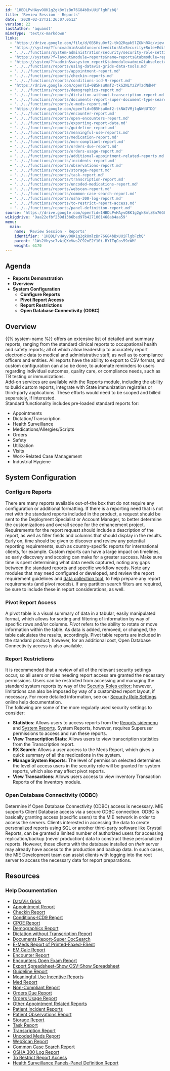 ```yaml
---
id: '1HBDLPvHAyvO8K1g2gk8mlzBn76G84bBxUUiFlgbFzbQ'
title: 'Review Session - Reports'
date: '2020-02-27T21:26:07.051Z'
version: 22
lastAuthor: 'aquandt'
mimeType: 'text/x-markdown'
links:
  - 'https://drive.google.com/file/d/0B5Hsu0mf2-tkQ2Rqak5lZGNhRXc/view'
  - 'https://system/?func=admin&subfunc=roleeditor&t=Security+Role+Editor&tabmodule=admin&tabselect=Security+Roles'
  - '../../functions/system-administration/security/security-role-settings.md'
  - 'https://system/?f=layout&module=reports&name=reports&tabmodule=reports'
  - 'https://system/?f=admin&s=system_report&tabmodule=admin&tabselect=System+Report'
  - '../../functions/reports/using-datavis-grids-data-tools.md'
  - '../../functions/reports/appointment-report.md'
  - '../../functions/reports/checkin-reports.md'
  - '../../functions/reports/conditions-icd-9-report.md'
  - 'https://drive.google.com/open?id=0B5Hsu0mf2-tkS2NLYzZVTzdNdHM'
  - '../../functions/reports/demographics-report.md'
  - '../../functions/reports/dictation-without-transcription-report.md'
  - '../../functions/reports/documents-report-super-document-type-search.md'
  - '../../functions/reports/e-meds-report.md'
  - 'https://drive.google.com/open?id=0B5Hsu0mf2-tkNWJVMjlqNWdUTDQ'
  - '../../functions/reports/encounter-report.md'
  - '../../functions/reports/open-encounters-report.md'
  - '../../functions/reports/exporting-report-data.md'
  - '../../functions/reports/guideline-report.md'
  - '../../functions/reports/meaningful-use-reports.md'
  - '../../functions/reports/medication-report.md'
  - '../../functions/reports/non-compliant-report.md'
  - '../../functions/reports/orders-due-report.md'
  - '../../functions/reports/orders-usage-report.md'
  - '../../functions/reports/additional-appointment-related-reports.md'
  - '../../functions/reports/incidents-report.md'
  - '../../functions/reports/observations-report.md'
  - '../../functions/reports/storage-report.md'
  - '../../functions/reports/task-report.md'
  - '../../functions/reports/transcription-report.md'
  - '../../functions/reports/uncoded-medications-report.md'
  - '../../functions/reports/webscan-report.md'
  - '../../functions/reports/common-case-search-report.md'
  - '../../functions/reports/osha-300-log-report.md'
  - '../../functions/reports/to-restrict-report-access.md'
  - '../../functions/reports/panel-definition-report.md'
source: 'https://drive.google.com/open?id=1HBDLPvHAyvO8K1g2gk8mlzBn76G84bBxUUiFlgbFzbQ'
wikigdrive: '9aa22efbf239d13b6bed97b4271001468ab4aa59'
menu:
  main:
    name: 'Review Session - Reports'
    identifier: '1HBDLPvHAyvO8K1g2gk8mlzBn76G84bBxUUiFlgbFzbQ'
    parent: '1Ws2Vhysc7vAiQXeVws2C92oE2Y10i-BYITqCos59cWM'
    weight: 6170
---
```

## Agenda  

* <strong>Reports Demonstration</strong>
* <strong>Overview</strong>
* <strong>System Configuration</strong>
   * <strong>Configure Reports</strong>
   * <strong>Pivot Report Access</strong>
   * <strong>Report Restrictions</strong>
   * <strong>Open Database Connectivity (ODBC)</strong>
  
## Overview  
  
{{% system-name %}} offers an extensive list of detailed and summary reports, ranging from the standard clinical reports to occupational health and safety reports; all of which allow leadership to accurately report electronic data to medical and administrative staff, as well as to compliance officers and entities. All reports have the ability to export to CSV format, and custom configuration can also be done, to automate reminders to users regarding individual outcomes, quality care, or compliance needs, such as TB testing or immunizations.  
Add-on services are available with the Reports module, including the ability to build custom reports, integrate with State immunization registries or third-party applications. These efforts would need to be scoped and billed separately, if interested.  
Standard functionality includes pre-loaded standard reports for:
* Appointments
* Dictation/Transcription
* Health Surveillance
* Medications/Allergies/Scripts
* Orders
* Safety
* Utilization
* Visits
* Work-Related Case Management
* Industrial Hygiene
  
## System Configuration  

  
### Configure Reports  
  
There are many reports available out-of-the box that do not require any configuration or additional formatting. If there is a reporting need that is not met with the standard reports included in the product, a request should be sent to the Deployment Specialist or Account Manager, to better determine the customizations and overall scope for the enhancement project. Requirements for the report request should include a description of the report, as well as filter fields and columns that should display in the results.  
Early on, time should be given to discover and review any potential reporting requirements, such as country-specific reports for international clients, for example. Custom reports can have a large impact on timelines, so early discovery and scoping can make for a greater success. Make sure time is spent determining what data needs captured, noting any gaps between the standard reports and specific workflow needs. Note any modules that may need configured or developed, and review the report requirement guidelines and [data collection tool](https://drive.google.com/file/d/0B5Hsu0mf2-tkQ2Rqak5lZGNhRXc/view), to help prepare any report requirements (and pivot models). If any partition search filters are required, be sure to include these in report considerations, as well.
  
### Pivot Report Access  
  
A pivot table is a visual summary of data in a tabular, easily manipulated format, which allows for sorting and filtering of information by way of specific rows and/or columns. *Pivot* refers to the ability to rotate or move information within the table. As data is added, removed, or changed, the table calculates the results, accordingly. Pivot table reports are included in the standard product; however, for an additional cost, Open Database Connectivity access is also available.
  
### Report Restrictions  
  
It is recommended that a review of all of the relevant security settings occur, so all users or roles needing report access are granted the necessary permissions. Users can be restricted from accessing and managing the standard system reports by way of the [Security Roles editor](https://system/?func=admin&subfunc=roleeditor&t=Security+Role+Editor&tabmodule=admin&tabselect=Security+Roles); however, limitations can also be imposed by way of a customized report layout, if necessary. For more detailed information, see our [Security Role Settings](../../functions/system-administration/security/security-role-settings.md) online help documentation.  
The following are some of the more regularly used security settings to consider:
* <strong>Statistics</strong>: Allows users to access reports from the [Reports sidemenu](https://system/?f=layout&module=reports&name=reports&tabmodule=reports) and [System Reports](https://system/?f=admin&s=system_report&tabmodule=admin&tabselect=System+Report). System Reports, however, requires Superuser permissions to access and run these reports.
* <strong>View Transcription Stats</strong>: Allows users to view transcription statistics from the Transcription report.
* <strong>RX Search</strong>: Allows a user access to the Meds Report, which gives a quick summary of all the medications in the system.
* <strong>Manage System Reports</strong>: The level of permission selected determines the level of access users in the security role will be granted for system reports, which also may affect pivot reports.
* <strong>View Transactions</strong>: Allows users access to view inventory Transaction Reports of the Inventory module.
  
### Open Database Connectivity (ODBC)  
  
Determine if Open Database Connectivity (ODBC) access is necessary. MIE supports Client Database access via a secure ODBC connection. ODBC is basically granting access (specific users) to the MIE network in order to access the servers. Clients interested in accessing the data to create personalized reports using SQL or another third-party software like Crystal Reports, can be granted a limited number of authorized users for accessing replication/backup (never production) data to construct these personalized reports. However, those clients with the database installed on *their* server may already have access to the production and backup data. In such cases, the MIE Development team can assist clients with logging into the root server to access the necessary data for report preparations.
  
## Resources  

  
### Help Documentation  

* [DataVis Grids](../../functions/reports/using-datavis-grids-data-tools.md)
* [Appointment Report](../../functions/reports/appointment-report.md)
* [Checkin Report](../../functions/reports/checkin-reports.md)
* [Conditions-ICD9 Report](../../functions/reports/conditions-icd-9-report.md)
* [CPOE Report](https://drive.google.com/open?id=0B5Hsu0mf2-tkS2NLYzZVTzdNdHM)
* [Demographics Report](../../functions/reports/demographics-report.md)
* [Dictation without Transcription Report](../../functions/reports/dictation-without-transcription-report.md)
* [Documents Report-Super DocSearch](../../functions/reports/documents-report-super-document-type-search.md)
* [E-Meds Report of Printed-Faxed-ESent](../../functions/reports/e-meds-report.md)
* [EM Calc Report](https://drive.google.com/open?id=0B5Hsu0mf2-tkNWJVMjlqNWdUTDQ)
* [Encounter Report](../../functions/reports/encounter-report.md)
* [Encounters Open Exam Report](../../functions/reports/open-encounters-report.md)
* [Export Spreadsheet-Show CSV-Show Spreadsheet](../../functions/reports/exporting-report-data.md)
* [Guideline Report](../../functions/reports/guideline-report.md)
* [Meaningful Use Incentive Reports](../../functions/reports/meaningful-use-reports.md)
* [Med Report](../../functions/reports/medication-report.md)
* [Non-Compliant Report](../../functions/reports/non-compliant-report.md)
* [Orders Due Report](../../functions/reports/orders-due-report.md)
* [Orders Usage Report](../../functions/reports/orders-usage-report.md)
* [Other Appointment Related Reports](../../functions/reports/additional-appointment-related-reports.md)
* [Patient Incident Reports](../../functions/reports/incidents-report.md)
* [Patient Observations Report](../../functions/reports/observations-report.md)
* [Storage Report](../../functions/reports/storage-report.md)
* [Task Report](../../functions/reports/task-report.md)
* [Transcription Report](../../functions/reports/transcription-report.md)
* [Uncoded Meds Report](../../functions/reports/uncoded-medications-report.md)
* [WebScan Report](../../functions/reports/webscan-report.md)
* [Common Case Search Report](../../functions/reports/common-case-search-report.md)
* [OSHA 300 Log Report](../../functions/reports/osha-300-log-report.md)
* [To Restrict Report Access](../../functions/reports/to-restrict-report-access.md)
* [Health Surveillance Panels-Panel Definition Report](../../functions/reports/panel-definition-report.md)
